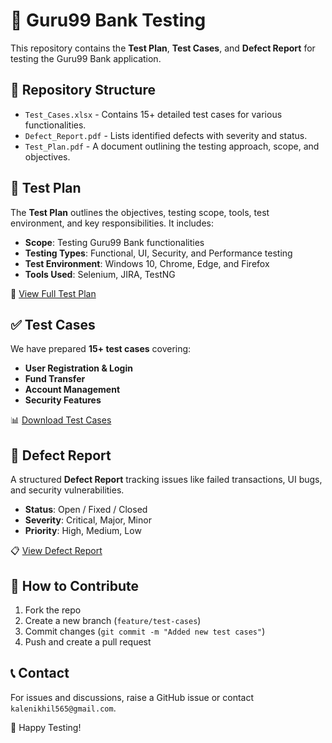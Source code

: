 # 🏦 Guru99 Bank Testing  

This repository contains the **Test Plan**, **Test Cases**, and **Defect Report** for testing the Guru99 Bank application.  

## 📂 Repository Structure  

- `Test_Cases.xlsx` - Contains 15+ detailed test cases for various functionalities.  
- `Defect_Report.pdf` - Lists identified defects with severity and status.  
- `Test_Plan.pdf` - A document outlining the testing approach, scope, and objectives.  

## 📝 Test Plan  

The **Test Plan** outlines the objectives, testing scope, tools, test environment, and key responsibilities. It includes:  

- **Scope**: Testing Guru99 Bank functionalities  
- **Testing Types**: Functional, UI, Security, and Performance testing  
- **Test Environment**: Windows 10, Chrome, Edge, and Firefox  
- **Tools Used**: Selenium, JIRA, TestNG  

📖 [View Full Test Plan](Test_Plan.pdf)  

## ✅ Test Cases  

We have prepared **15+ test cases** covering:  

- **User Registration & Login**  
- **Fund Transfer**  
- **Account Management**  
- **Security Features**  

📊 [Download Test Cases](Test_Cases.xlsx)  

## 🐞 Defect Report  

A structured **Defect Report** tracking issues like failed transactions, UI bugs, and security vulnerabilities.  

- **Status**: Open / Fixed / Closed  
- **Severity**: Critical, Major, Minor  
- **Priority**: High, Medium, Low  

📋 [View Defect Report](Defect_Report.pdf)  

## 🔧 How to Contribute  

1. Fork the repo  
2. Create a new branch (`feature/test-cases`)  
3. Commit changes (`git commit -m "Added new test cases"`)  
4. Push and create a pull request  

## 📞 Contact  

For issues and discussions, raise a GitHub issue or contact `kalenikhil565@gmail.com`.  

🚀 Happy Testing!  
